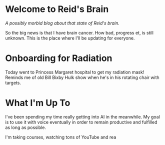 # Welcome to Reid's Brain
_A possibly morbid blog about that state of Reid's brain._

So the big news is that I have brain cancer. How bad, progress et, is still unknown. This is the place where I'll be updating  for everyone.

# Onboarding for Radiation
Today went to Princess Margaret hospital to get my radiation mask! Reminds me of old Bill Bixby Hulk show when he's in his rotating chair with targets.

# What I'm Up To
I've been spending my time really getting into AI in the meanwhile. My goal is to use it with voice eventually in order to remain productive and fulfilled as long as possible.

I'm taking courses, watching tons of YouTube and rea

<!--stackedit_data:
eyJoaXN0b3J5IjpbLTEwOTI2OTA0MjMsMTEzMTAwNDM4LC0yND
c3Nzg4NjUsLTc1NzU0NDE5XX0=
-->